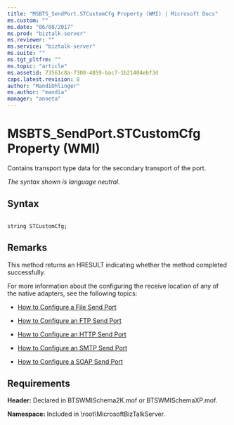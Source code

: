 ```yaml
---
title: "MSBTS_SendPort.STCustomCfg Property (WMI) | Microsoft Docs"
ms.custom: ""
ms.date: "06/08/2017"
ms.prod: "biztalk-server"
ms.reviewer: ""
ms.service: "biztalk-server"
ms.suite: ""
ms.tgt_pltfrm: ""
ms.topic: "article"
ms.assetid: 73561c8a-7308-4859-bac7-1b21404ebf3d
caps.latest.revision: 8
author: "MandiOhlinger"
ms.author: "mandia"
manager: "anneta"
---
```

# MSBTS_SendPort.STCustomCfg Property (WMI)
Contains transport type data for the secondary transport of the port.  
  
 *The syntax shown is language neutral.*  
  
## Syntax  
  
```  
  
string STCustomCfg;  
```  
  
## Remarks  
 This method returns an HRESULT indicating whether the method completed successfully.  
  
 For more information about the configuring the receive location of any of the native adapters, see the following topics:  
  
-   [How to Configure a File Send Port](../Topic/How%20to%20Configure%20a%20File%20Send%20Port.md)  
  
-   [How to Configure an FTP Send Port](../Topic/How%20to%20Configure%20an%20FTP%20Send%20Port.md)  
  
-   [How to Configure an HTTP Send Port](../core/how-to-configure-an-http-send-port.md)  
  
-   [How to Configure an SMTP Send Port](../core/how-to-configure-an-smtp-send-port.md)  
  
-   [How to Configure a SOAP Send Port](../core/how-to-configure-a-soap-send-port.md)  
  
## Requirements  
 **Header:** Declared in BTSWMISchema2K.mof or BTSWMISchemaXP.mof.  
  
 **Namespace:** Included in \root\MicrosoftBizTalkServer.